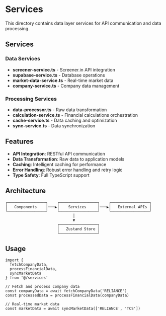 # Services

This directory contains data layer services for API communication and data processing.

## Services

### Data Services
- **screener-service.ts** - Screener.in API integration
- **supabase-service.ts** - Database operations
- **market-data-service.ts** - Real-time market data
- **company-service.ts** - Company data management

### Processing Services
- **data-processor.ts** - Raw data transformation
- **calculation-service.ts** - Financial calculations orchestration
- **cache-service.ts** - Data caching and optimization
- **sync-service.ts** - Data synchronization

## Features

- **API Integration**: RESTful API communication
- **Data Transformation**: Raw data to application models
- **Caching**: Intelligent caching for performance
- **Error Handling**: Robust error handling and retry logic
- **Type Safety**: Full TypeScript support

## Architecture

```
┌─────────────────┐    ┌─────────────────┐    ┌─────────────────┐
│   Components    │───▶│    Services     │───▶│   External APIs │
└─────────────────┘    └─────────────────┘    └─────────────────┘
                              │
                              ▼
                       ┌─────────────────┐
                       │   Zustand Store │
                       └─────────────────┘
```

## Usage

```tsx
import { 
  fetchCompanyData, 
  processFinancialData,
  syncMarketData 
} from '@/services'

// Fetch and process company data
const companyData = await fetchCompanyData('RELIANCE')
const processedData = processFinancialData(companyData)

// Real-time market data
const marketData = await syncMarketData(['RELIANCE', 'TCS'])
``` 